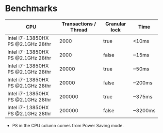 # Benchmarks

| CPU                               | Transactions / Thread | Granular lock | Time      |
| --------------------------------- | --------------------- | ------------- | --------- |
| Intel i7-13850HX PS @2.1GHz 28thr | 2000                  | true          | <10ms     |
| Intel i7-13850HX PS @2.1GHz 28thr | 2000                  | false         | ~15ms     |
| Intel i7-13850HX PS @2.1GHz 28thr | 20000                 | true          | ~50ms     |
| Intel i7-13850HX PS @2.1GHz 28thr | 20000                 | false         | ~200ms    |
| Intel i7-13850HX PS @2.1GHz 28thr | 200000                | true          | ~375ms    |
| Intel i7-13850HX PS @2.1GHz 28thr | 200000                | false         | ~3200ms   |


- PS in the CPU column comes from Power Saving mode.